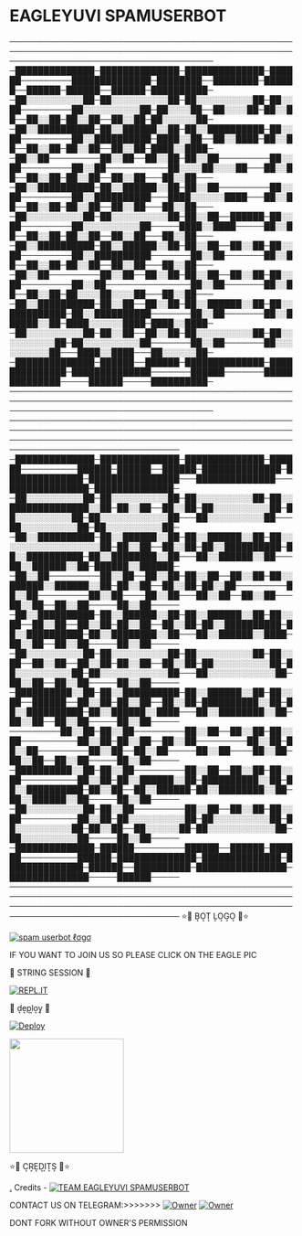 
<h1> EAGLEYUVI SPAMUSERBOT</h1>

────────────────────────────────────────────────────────────────────────────────────────────────────────────────────────────────────────
─██████████████─██████████████─██████████████─██████─────────██████████████─████████──████████─██████──██████─██████──██████─██████████─
─██░░░░░░░░░░██─██░░░░░░░░░░██─██░░░░░░░░░░██─██░░██─────────██░░░░░░░░░░██─██░░░░██──██░░░░██─██░░██──██░░██─██░░██──██░░██─██░░░░░░██─
─██░░██████████─██░░██████░░██─██░░██████████─██░░██─────────██░░██████████─████░░██──██░░████─██░░██──██░░██─██░░██──██░░██─████░░████─
─██░░██─────────██░░██──██░░██─██░░██─────────██░░██─────────██░░██───────────██░░░░██░░░░██───██░░██──██░░██─██░░██──██░░██───██░░██───
─██░░██████████─██░░██████░░██─██░░██─────────██░░██─────────██░░██████████───████░░░░░░████───██░░██──██░░██─██░░██──██░░██───██░░██───
─██░░░░░░░░░░██─██░░░░░░░░░░██─██░░██──██████─██░░██─────────██░░░░░░░░░░██─────████░░████─────██░░██──██░░██─██░░██──██░░██───██░░██───
─██░░██████████─██░░██████░░██─██░░██──██░░██─██░░██─────────██░░██████████───────██░░██───────██░░██──██░░██─██░░██──██░░██───██░░██───
─██░░██─────────██░░██──██░░██─██░░██──██░░██─██░░██─────────██░░██───────────────██░░██───────██░░██──██░░██─██░░░░██░░░░██───██░░██───
─██░░██████████─██░░██──██░░██─██░░██████░░██─██░░██████████─██░░██████████───────██░░██───────██░░██████░░██─████░░░░░░████─████░░████─
─██░░░░░░░░░░██─██░░██──██░░██─██░░░░░░░░░░██─██░░░░░░░░░░██─██░░░░░░░░░░██───────██░░██───────██░░░░░░░░░░██───████░░████───██░░░░░░██─
─██████████████─██████──██████─██████████████─██████████████─██████████████───────██████───────██████████████─────██████─────██████████─
────────────────────────────────────────────────────────────────────────────────────────────────────────────────────────────────────────
────────────────────────────────────────────────────────────────────────────────────────────────────────────────────────────────────────────────────────────────────────────────────
─██████████████─██████████████─██████████████─██████──────────██████─██████──██████─██████████████─██████████████─████████████████───██████████████───██████████████─██████████████─
─██░░░░░░░░░░██─██░░░░░░░░░░██─██░░░░░░░░░░██─██░░██████████████░░██─██░░██──██░░██─██░░░░░░░░░░██─██░░░░░░░░░░██─██░░░░░░░░░░░░██───██░░░░░░░░░░██───██░░░░░░░░░░██─██░░░░░░░░░░██─
─██░░██████████─██░░██████░░██─██░░██████░░██─██░░░░░░░░░░░░░░░░░░██─██░░██──██░░██─██░░██████████─██░░██████████─██░░████████░░██───██░░██████░░██───██░░██████░░██─██████░░██████─
─██░░██─────────██░░██──██░░██─██░░██──██░░██─██░░██████░░██████░░██─██░░██──██░░██─██░░██─────────██░░██─────────██░░██────██░░██───██░░██──██░░██───██░░██──██░░██─────██░░██─────
─██░░██████████─██░░██████░░██─██░░██████░░██─██░░██──██░░██──██░░██─██░░██──██░░██─██░░██████████─██░░██████████─██░░████████░░██───██░░██████░░████─██░░██──██░░██─────██░░██─────
─██░░░░░░░░░░██─██░░░░░░░░░░██─██░░░░░░░░░░██─██░░██──██░░██──██░░██─██░░██──██░░██─██░░░░░░░░░░██─██░░░░░░░░░░██─██░░░░░░░░░░░░██───██░░░░░░░░░░░░██─██░░██──██░░██─────██░░██─────
─██████████░░██─██░░██████████─██░░██████░░██─██░░██──██████──██░░██─██░░██──██░░██─██████████░░██─██░░██████████─██░░██████░░████───██░░████████░░██─██░░██──██░░██─────██░░██─────
─────────██░░██─██░░██─────────██░░██──██░░██─██░░██──────────██░░██─██░░██──██░░██─────────██░░██─██░░██─────────██░░██──██░░██─────██░░██────██░░██─██░░██──██░░██─────██░░██─────
─██████████░░██─██░░██─────────██░░██──██░░██─██░░██──────────██░░██─██░░██████░░██─██████████░░██─██░░██████████─██░░██──██░░██████─██░░████████░░██─██░░██████░░██─────██░░██─────
─██░░░░░░░░░░██─██░░██─────────██░░██──██░░██─██░░██──────────██░░██─██░░░░░░░░░░██─██░░░░░░░░░░██─██░░░░░░░░░░██─██░░██──██░░░░░░██─██░░░░░░░░░░░░██─██░░░░░░░░░░██─────██░░██─────
─██████████████─██████─────────██████──██████─██████──────────██████─██████████████─██████████████─██████████████─██████──██████████─████████████████─██████████████─────██████─────
────────────────────────────────────────────────────────────────────────────────────────────────────────────────────────────────────────────────────────────────────────────────────
⭐🌟 B͙O͙T͙ L͙O͙G͙O͙ 🌟⭐

[![spam userbot ℓσgσ](https://telegra.ph/file/f77d8aa94e5dece033137.jpg)](https://t.me/BLACK_MAFIA_OP_BOLTE) 
<p> IF YOU WANT TO JOIN US SO PLEASE CLICK ON THE EAGLE PIC </P>
 
 
🌟 STRING SESSION 🌟

[![REPL.IT](https://img.shields.io/badge/repl.it-generateString-yellowgreen )](https://replit.com/@Jaggi444/MAFIAOP#main.py)                      


🌟 d͙e͙p͙l͙o͙y͙ 🌟

[![Deploy](https://www.herokucdn.com/deploy/button.svg)](https://heroku.com/deploy?template=https://github.com/mafia-op/MAFIA-OP)
<p><a href=https://github.com/mafia-op/MAFIA-OP> <img src="https://img.shields.io/badge/Deploy%20To%20Railway-blueviolet?style=for-the-badge&logo=railway" width="200""/></a></p>

⭐🌟 C͙R͙E͙D͙I͙T͙S͙ 🌟⭐

[.](https://heroku.com/deploy)
Credits - 
[![TEAM EAGLEYUVI SPAMUSERBOT](https://telegra.ph/file/7dff36c98b1de31bb4ba6.jpg)](https://t.me/BLACK_MAFIA_OP_BOLTE)  

 CONTACT US ON TELEGRAM:>>>>>>>
 [![Owner](https://telegra.ph/file/3af984f455d98e274ea1b.jpg)](https://t.me/MAMBA_STAR)
 [![Owner](https://telegra.ph/file/3af984f455d98e274ea1b.jpg)](https://t.me/Cazadar_op) 

DONT FORK WITHOUT OWNER'S PERMISSION
  
  
